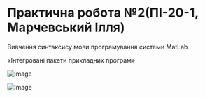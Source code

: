 # Практична робота №2(ПІ-20-1, Марчевський Ілля)

Вивчення синтаксису мови програмування системи MatLab

«Інтегровані пакети прикладних програм»

![image](https://user-images.githubusercontent.com/113579489/210777935-7a0cb83c-1ac8-4613-92da-9feb6c071cfc.png)

![image](https://user-images.githubusercontent.com/113579489/210777978-c22e6e29-7b33-4545-ab4e-85d99292e118.png)



